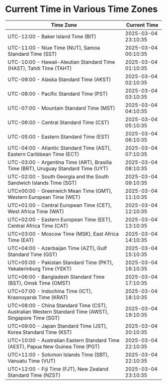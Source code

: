 # Current Time in Various Time Zones

| Time Zone | Current Time |
|-----------|--------------|
| UTC-12:00 - Baker Island Time (BIT) | 2025-03-04 23:10:35 |
| UTC-11:00 - Niue Time (NUT), Samoa Standard Time (SST) | 2025-03-04 00:10:35 |
| UTC-10:00 - Hawaii-Aleutian Standard Time (HAST), Tahiti Time (TAHT) | 2025-03-04 01:10:35 |
| UTC-09:00 - Alaska Standard Time (AKST) | 2025-03-04 02:10:35 |
| UTC-08:00 - Pacific Standard Time (PST) | 2025-03-04 03:10:35 |
| UTC-07:00 - Mountain Standard Time (MST) | 2025-03-04 04:10:35 |
| UTC-06:00 - Central Standard Time (CST) | 2025-03-04 05:10:35 |
| UTC-05:00 - Eastern Standard Time (EST) | 2025-03-04 06:10:35 |
| UTC-04:00 - Atlantic Standard Time (AST), Eastern Caribbean Time (ECT) | 2025-03-04 07:10:35 |
| UTC-03:00 - Argentina Time (ART), Brasília Time (BRT), Uruguay Standard Time (UYT) | 2025-03-04 08:10:35 |
| UTC-02:00 - South Georgia and the South Sandwich Islands Time (SGT) | 2025-03-04 09:10:35 |
| UTC±00:00 - Greenwich Mean Time (GMT), Western European Time (WET) | 2025-03-04 11:10:35 |
| UTC+01:00 - Central European Time (CET), West Africa Time (WAT) | 2025-03-04 12:10:35 |
| UTC+02:00 - Eastern European Time (EET), Central Africa Time (CAT) | 2025-03-04 13:10:35 |
| UTC+03:00 - Moscow Time (MSK), East Africa Time (EAT) | 2025-03-04 14:10:35 |
| UTC+04:00 - Azerbaijan Time (AZT), Gulf Standard Time (GST) | 2025-03-04 15:10:35 |
| UTC+05:00 - Pakistan Standard Time (PKT), Yekaterinburg Time (YEKT) | 2025-03-04 16:10:35 |
| UTC+06:00 - Bangladesh Standard Time (BST), Omsk Time (OMST) | 2025-03-04 17:10:35 |
| UTC+07:00 - Indochina Time (ICT), Krasnoyarsk Time (KRAT) | 2025-03-04 18:10:35 |
| UTC+08:00 - China Standard Time (CST), Australian Western Standard Time (AWST), Singapore Time (SGT) | 2025-03-04 19:10:35 |
| UTC+09:00 - Japan Standard Time (JST), Korea Standard Time (KST) | 2025-03-04 20:10:35 |
| UTC+10:00 - Australian Eastern Standard Time (AEST), Papua New Guinea Time (PGT) | 2025-03-04 22:10:35 |
| UTC+11:00 - Solomon Islands Time (SBT), Vanuatu Time (VUT) | 2025-03-04 22:10:35 |
| UTC+12:00 - Fiji Time (FJT), New Zealand Standard Time (NZST) | 2025-03-04 23:10:35 |
